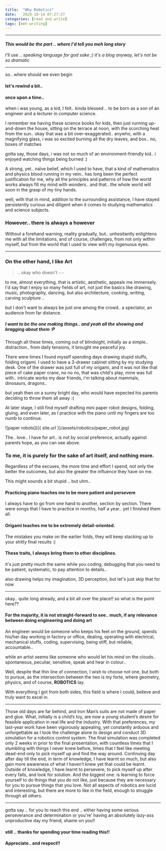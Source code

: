 ```yaml
---
title:  "Why Robotics"
date:   2020-10-14 07:27:27
categories: [read and write]
tags: [meh writing]
---
```

-------
#### _This would be the part .. where I'd tell you meh long story_
_I'll use .. speaking language for god sake ;)  it's a blog anyway, let's not be so dramatic_

-------
so.. where should we even begin

#### **let's rewind a bit..**
#### **once upon a time..**
when i was young, as a kid, I felt.. kinda blessed .. to be born as a son of an engineer and a lecturer in computer science.

I remember me having these science books for kids, then just running up-and-down the house, sitting on the terrace at noon, with the scorching heat from the sun.. okay that was a bit over-exaggerated.. anywho, with a magnifying glass, i was so excited burning all the dry leaves, and box.. no, boxes of matches

gotta say, those days, i was not so much of an environment-friendly kid.. i enjoyed watching things being burned :)

A strong, yet.. naïve belief, which I used to have, that a kind of mathematics and physics blood running in my vein.. has long been the perfect justification for me, why all the principles and patterns of how the world works always fill my mind with wonders.. and that.. the whole world will soon in the grasp of my tiny hands.

well, with that in mind, addition to the surrounding assistance, I have stayed persistently curious and diligent when it comes to studying mathematics and science subjects.

### However.. there is always a however
Without a forehand warning, reality gradually, but.. unhesitantly  enlightens me with all the limitations, and of course, challenges, from not only within myself, but from the world that I used to view with my ingenuous eyes.

-------
### On the other hand, I like **Art**
> .. okay who doesn't  -.-

to me, almost everything, that is artistic, aesthetic, appeals me immensely. I'd say that I enjoy so many fields of art, not just the basics like drawing, music, photography, dancing, but also architecture, cooking, writing, carving sculpture ..

but I don't want to always be just one among the crowd.. a spectator, an audience from far distance.

##### I want to be the one making things.. and yeah all the showing and bragging about them :P

Through all these times, coming out of blindsight, initially as a simple.. distraction.. from daily tensions, it brought me peaceful joy.

There were times I found myself spending days drawing stupid stuffs, folding origami. I used to have a 3-drawer cabinet sitting by my studying desk. One of the drawer was just full of my origami, and it was not like that piece of cake paper crane, no no no, that was child's play, mine was full with.. intricate works my dear friends, i'm talking about mammals, dinosaurs, dragons..

but yeah then on a sunny bright day, who would have expected his parents deciding to throw them all away :(

At later stage, I still find myself drafting mini paper robot designs, folding, gluing, and even later, as I practice with the piano until my fingers are too numb to continue.

![paper robots]({{ site.url }}/assets/robotics/paper_robot.jpg)

The.. love.. I have for art.. is not by social preference, actually against parents hope, as you can see above.

### To me, it is purely for the sake of art itself, and nothing more.
Regardless of the excuses, the more time and effort I spend, not only the better the outcomes, but also the greater the influence they have on me.

This might sounds a bit stupid .. but uhm..
#### Practicing piano teaches me to be more patient and persevere
I always have to go from one hand to another, section by section. There were songs that I have to practice in months, half a year.. yet I finished them all.

#### Origami teaches me to be extremely detail-oriented.
The mistakes you make on the earlier folds, they will keep stacking up to your shitty final results :)

#### These traits, I always bring them to other disciplines.
it's just pretty much the same while you coding, debugging that you need to be patient, systematic, to pay attention to details..

also drawing helps my imagination, 3D perception, but let's just skip that for now

------
  okay.. quite long already, and a bit all over the place!!
  so what is the point here??

#### **For the majority, it is not straight-forward to see.. much, if any relevance between doing engineering and doing art**

An engineer would be someone who keeps his feet on the ground, spends his/her day working in factory or office, dealing, operating with electrical, mechanical stuffs, coding, supervising, being stiff, but reliable, accountable..

while an artist seems like someone who would let his mind on the clouds.. spontaneous, peculiar, sensitive, speak and hear in colour..

Well, despite that thin line of connection, I wish to choose not one, but both to pursue, as the intersection between the two is my forte, where geometry, physics, and of course, **ROBOTICS** lay.

With everything I got from both sides, this field is where I could, believe and truly want to excel in.

-------
Those old days are far behind, and Iron Man’s suits are not made of paper and glue. What, initially is a child’s toy, are now a young student’s desire for feasible application in real life and the industry. With that preferences, my last-year work have been vigorously appealing, yet constantly arduous and unforgettable as I took the challenge alone to design and conduct 3D simulation for a robotics control system. The final simulation was completed only 2 weeks in prior to the final presentation, with countless times that I stumbling with things I never knew before, times that I feel like meeting dead-end only to pick myself up and find the way around. Continuing day after day till the end, in term of knowledge, I have learnt so much, but also gain more awareness of what I haven’t knew yet that could be learnt. Outside of knowledge, I have learnt to persevere, to pick myself up after every falls, and look for solution. And the biggest one: is learning to force yourself to do things that you do not like, just because they are necessary for you to pursue things that you love. Not all aspects of robotics are lucid and interesting, but there are more to like in the field, enough to struggle through all others.

-------
gotta say .. for you to reach this end ..
either having some serious perseverance and determination
or you're' having an absolutely lazy-ass unproductive day my friend, shame on you!!
#### still .. thanks for spending your time reading this!!
#### Appreciate.. and respect!!
